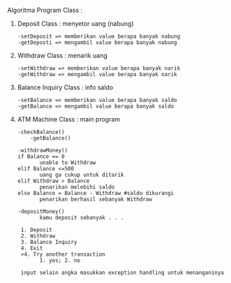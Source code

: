 Algoritma Program
Class : 
1. Deposit Class : menyetor uang (nabung)

       
       -setDeposit => memberikan value berapa banyak nabung
       -getDeposti => mengambil value berapa banyak nabung
       
       
 2. Withdraw Class : menarik uang
       ```
       -setWithdraw => memberikan value berapa banyak narik
       -getWithdraw => mengambil value berapa banyak narik
       ```
 3. Balance Inquiry Class : info saldo
       ```
       -setBalance => memberikan value berapa banyak saldo
       -getBalance => mengambil value berapa banyak saldo
       ```
 4. ATM Machine Class : main program
       ```
       -checkBalance()
           -getBalance()
           
       -withdrawMoney()
       if Balance == 0
              unable to Withdraw
       elif Balance <=500
              uang ga cukup untuk ditarik 
       elif Withdraw > Balance 
              penarikan melebihi saldo
       else Balance = Balance - Withdraw #saldo dikurangi
              penarikan berhasil sebanyak Withdraw
              
       -depositMoney()
              kamu deposit sebanyak . . .
              
        1. Deposit
        2. Withdraw
        3. Balance Inquiry
        4. Exit
        >4. Try another transaction
              1. yes; 2. no
        
        input selain angka masukkan exception handling untuk menanganinya
       ```
       



